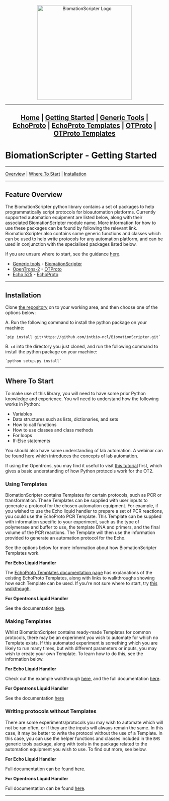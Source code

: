 <center>
<a href = "/">
<img src="../wiki-images/Logo - Full Name.png" alt = "BiomationScripter Logo" width = "300"/>
</a>



---
[Home](index.md) |
[Getting Started](Getting-Started.md) |
[Generic Tools](BiomationScripter.md) |
[EchoProto](EchoProto.md) |
[EchoProto Templates](EchoProto_Templates.md) |
[OTProto](OTProto.md) |
[OTProto Templates](OTProto_Templates.md)
---
</center>

# BiomationScripter - Getting Started
---
[Overview](Getting-Started.md#feature-overview) |
[Where To Start](Getting-Started.md#where-to-start) |
[Installation](Getting-Started.md#installation)

---
## Feature Overview

The BiomationScripter python library contains a set of packages to help programmatically script protocols for bioautomation platforms. Currently supported automation equipment are listed below, along with their associated BiomationScripter module name. More information for how to use these packages can be found by following the relevant link. BiomationScripter also contains some generic functions and classes which can be used to help write protocols for any automation platform, and can be used in conjunction with the specialised packages listed below.

If you are unsure where to start, see the guidance [here](#where-to-start).

* [Generic tools](https://github.com/intbio-ncl/BiomationScripterLib/blob/main/BiomationScripter/__init__.py) - [BiomationScripter](BiomationScripter.md)
* [OpenTrons-2](https://www.opentrons.com/ot-2/) - [OTProto](OTProto.md)
* [Echo 525](https://www.mybeckman.uk/liquid-handlers/echo-525) - [EchoProto](EchoProto.md)

---

## Installation

Clone [the repository](https://github.com/intbio-ncl/BiomationScripter) on to your working area, and then choose one of the options below:

A. Run the following command to install the python package on your machine:

    `pip install git+https://github.com/intbio-ncl/BiomationScripter.git`

B. `cd` into the directory you just cloned, and run the following command to install the python package on your machine:

    `python setup.py install`

---

## Where To Start

To make use of this library, you will need to have some prior Python knowledge and experience. You wll need to understand how the following works in Python:

* Variables
* Data structures such as lists, dictionaries, and sets
* How to call functions
* How to use classes and class methods
* For loops
* If-Else statements

You should also have some understanding of lab automation. A webinar can be found [here](https://video.igem.org/w/wCpNs3SGedhtKMESQEdJyR) which introduces the concepts of lab automation.

If using the Opentrons, you may find it useful to visit [this tutorial](https://docs.opentrons.com/v2/tutorial.html) first, which gives a basic understanding of how Python protocols work for the OT2.

### Using Templates

BiomationScripter contains Templates for certain protocols, such as PCR or transformation. These Templates can be supplied with user inputs to generate a protocol for the chosen automation equipment. For example, if you wished to use the Echo liquid handler to prepare a set of PCR reactions, you could use the EchoProto PCR Template. This Template can be supplied with information specific to your experiment, such as the type of polymerase and buffer to use, the template DNA and primers, and the final volume of the PCR reactions. The Template will then use the information provided to generate an automation protocol for the Echo.

See the options below for more information about how BiomationScripter Templates work.

**For Echo Liquid Handler**

The [EchoProto Templates documentation page](EchoProto_Templates.md) has explanations of the existing EchoProto Templates, along with links to walkthroughs showing how each Template can be used. If you're not sure where to start, try [this walkthough](protocol_examples/EchoProto/Templates/EchoProto-Templates-Loop_Assembly.ipynb).

**For Opentrons Liquid Handler**

See the documentation [here](OTProto_Templates.md#using-otproto-templates).

### Making Templates

Whilst BiomationScripter contains ready-made Templates for common protocols, there may be an experiment you wish to automate for which no Template exists. If this automated experiment is something which you are likely to run many times, but with different parameters or inputs, you may wish to create your own Template. To learn how to do this, see the information below.

**For Echo Liquid Handler**

Check out the example walkthrough [here](example_code/EchoProto/EchoProto-EchoProto_Template-Superclass.ipynb), and the full documentation [here](EchoProto_Templates.md#superclass-echoproto_template).

**For Opentrons Liquid Handler**

See the documentation [here](OTProto_Templates.md#creating-custom-otprototemplates)

### Writing protocols without Templates

There are some experiments/protocols you may wish to automate which will not be ran often, or if they are the inputs will always remain the same. In this case, it may be better to write the protocol without the use of a Template. In this case, you can use the helper functions and classes included in the `BMS` generic tools package, along with tools in the package related to the automation equipment you wish to use. To find out more, see below.

**For Echo Liquid Handler**

Full documentation can be found [here](EchoProto.md).

**For Opentrons Liquid Handler**

Full documentation can be found [here](OTProto.md).

---
